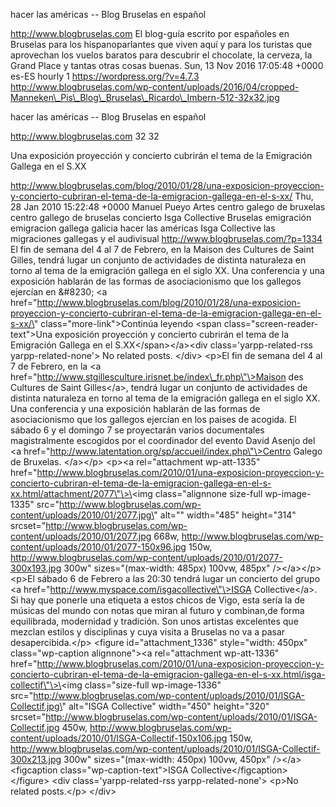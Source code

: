 hacer las américas -- Blog Bruselas en español

http://www.blogbruselas.com El blog-guía escrito por españoles en
Bruselas para los hispanoparlantes que viven aquí y para los turistas
que aprovechan los vuelos baratos para descubrir el chocolate, la
cerveza, la Grand Place y tantas otras cosas buenas. Sun, 13 Nov 2016
17:05:48 +0000 es-ES hourly 1 https://wordpress.org/?v=4.7.3
http://www.blogbruselas.com/wp-content/uploads/2016/04/cropped-Manneken\_Pis\_Blog\_Bruselas\_Ricardo\_Imbern-512-32x32.jpg

hacer las américas -- Blog Bruselas en español

http://www.blogbruselas.com 32 32

Una exposición proyección y concierto cubrirán el tema de la Emigración
Gallega en el S.XX

http://www.blogbruselas.com/blog/2010/01/28/una-exposicion-proyeccion-y-concierto-cubriran-el-tema-de-la-emigracion-gallega-en-el-s-xx/
Thu, 28 Jan 2010 15:22:48 +0000 Manuel Pueyo Artes centro galego de
bruxelas centro gallego de bruselas concierto Isga Collective Bruselas
emigración emigracion gallega galicia hacer las américas Isga Collective
las migraciones gallegas y el audivisual
http://www.blogbruselas.com/?p=1334 El fin de semana del 4 al 7 de
Febrero, en la Maison des Cultures de Saint Gilles, tendrá lugar un
conjunto de actividades de distinta naturaleza en torno al tema de la
emigración gallega en el siglo XX. Una conferencia y una exposición
hablarán de las formas de asociacionismo que los gallegos ejercían en
&\#8230; \<a
href=\"http://www.blogbruselas.com/blog/2010/01/28/una-exposicion-proyeccion-y-concierto-cubriran-el-tema-de-la-emigracion-gallega-en-el-s-xx/\"
class=\"more-link\"\>Continúa leyendo \<span
class=\"screen-reader-text\"\>Una exposición proyección y concierto
cubrirán el tema de la Emigración Gallega en el S.XX\</span\>\</a\>\<div
class=\'yarpp-related-rss yarpp-related-none\'\> No related posts.
\</div\> \<p\>El fin de semana del 4 al 7 de Febrero, en la \<a
href=\"http://www.stgillesculture.irisnet.be/index\_fr.php\"\>Maison des
Cultures de Saint Gilles\</a\>, tendrá lugar un conjunto de actividades
de distinta naturaleza en torno al tema de la emigración gallega en el
siglo XX. Una conferencia y una exposición hablarán de las formas de
asociacionismo que los gallegos ejercían en los paises de acogida. El
sábado 6 y el domingo 7 se proyectarán varios documentales
magistralmente escogidos por el coordinador del evento David Asenjo del
\<a href=\"http://www.latentation.org/sp/accueil/index.php\"\>Centro
Galego de Bruxelas. \</a\>\</p\> \<p\>\<a rel=\"attachment wp-att-1335\"
href=\"http://www.blogbruselas.com/2010/01/una-exposicion-proyeccion-y-concierto-cubriran-el-tema-de-la-emigracion-gallega-en-el-s-xx.html/attachment/2077\"\>\<img
class=\"alignnone size-full wp-image-1335\"
src=\"http://www.blogbruselas.com/wp-content/uploads/2010/01/2077.jpg\"
alt=\"\" width=\"485\" height=\"314\"
srcset=\"http://www.blogbruselas.com/wp-content/uploads/2010/01/2077.jpg
668w,
http://www.blogbruselas.com/wp-content/uploads/2010/01/2077-150x96.jpg
150w,
http://www.blogbruselas.com/wp-content/uploads/2010/01/2077-300x193.jpg
300w\" sizes=\"(max-width: 485px) 100vw, 485px\" /\>\</a\>\</p\> \<p\>El
sábado 6 de Febrero a las 20:30 tendrá lugar un concierto del grupo \<a
href=\"http://www.myspace.com/isgacollective\"\>ISGA Collective\</a\>.
Si hay que ponerle una etiqueta a estos chicos de Vigo, esta sería la de
músicas del mundo con notas que miran al futuro y combinan,de forma
equilibrada, modernidad y tradición. Son unos artistas excelentes que
mezclan estilos y disciplinas y cuya visita a Bruselas no va a pasar
desapercibida.\</p\> \<figure id=\"attachment\_1336\" style=\"width:
450px\" class=\"wp-caption alignnone\"\>\<a rel=\"attachment
wp-att-1336\"
href=\"http://www.blogbruselas.com/2010/01/una-exposicion-proyeccion-y-concierto-cubriran-el-tema-de-la-emigracion-gallega-en-el-s-xx.html/isga-collectif\"\>\<img
class=\"size-full wp-image-1336\"
src=\"http://www.blogbruselas.com/wp-content/uploads/2010/01/ISGA-Collectif.jpg\"
alt=\"ISGA Collective\" width=\"450\" height=\"320\"
srcset=\"http://www.blogbruselas.com/wp-content/uploads/2010/01/ISGA-Collectif.jpg
450w,
http://www.blogbruselas.com/wp-content/uploads/2010/01/ISGA-Collectif-150x106.jpg
150w,
http://www.blogbruselas.com/wp-content/uploads/2010/01/ISGA-Collectif-300x213.jpg
300w\" sizes=\"(max-width: 450px) 100vw, 450px\" /\>\</a\>\<figcaption
class=\"wp-caption-text\"\>ISGA Collective\</figcaption\>\</figure\>
\<div class=\'yarpp-related-rss yarpp-related-none\'\> \<p\>No related
posts.\</p\> \</div\>
